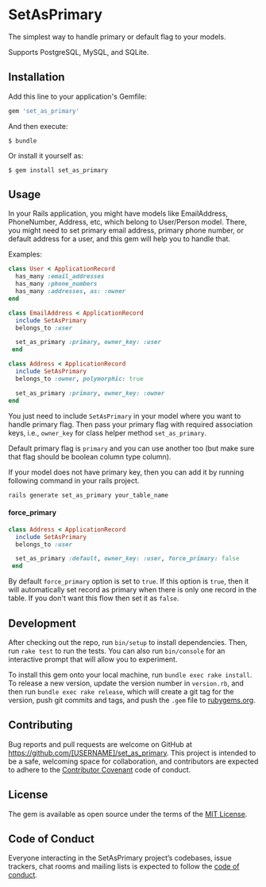 # SetAsPrimary

The simplest way to handle primary or default flag to your models.

Supports PostgreSQL, MySQL, and SQLite.

## Installation

Add this line to your application's Gemfile:

```ruby
gem 'set_as_primary'
```

And then execute:

    $ bundle

Or install it yourself as:

    $ gem install set_as_primary

## Usage

In your Rails application, you might have models like EmailAddress, PhoneNumber, Address, etc, which belong to User/Person model. There, you might need to set primary email address, primary phone number, or default address for a user, and this gem will help you to handle that.

Examples:

```ruby
class User < ApplicationRecord
  has_many :email_addresses
  has_many :phone_numbers
  has_many :addresses, as: :owner
end

class EmailAddress < ApplicationRecord
  include SetAsPrimary
  belongs_to :user

  set_as_primary :primary, owner_key: :user
 end

class Address < ApplicationRecord
  include SetAsPrimary
  belongs_to :owner, polymorphic: true

  set_as_primary :primary, owner_key: :owner
end
``` 

You just need to include `SetAsPrimary` in your model where you want to handle primary flag. 
Then pass your primary flag with required association keys, i.e., `owner_key` for  class helper method `set_as_primary`.

Default primary flag is `primary` and you can use another too (but make sure that flag should be boolean column type column).

If your model does not have primary key, then you can add it by running following command in your rails project.

```ssh
rails generate set_as_primary your_table_name
```

#### force_primary

```ruby
class Address < ApplicationRecord
  include SetAsPrimary
  belongs_to :user

  set_as_primary :default, owner_key: :user, force_primary: false
 end
```

By default `force_primary` option is set to `true`. If this option is `true`, then it will automatically set record as primary when
there is only one record in the table. If you don't want this flow then set it as `false`.

## Development

After checking out the repo, run `bin/setup` to install dependencies. Then, run `rake test` to run the tests. You can also run `bin/console` for an interactive prompt that will allow you to experiment.

To install this gem onto your local machine, run `bundle exec rake install`. To release a new version, update the version number in `version.rb`, and then run `bundle exec rake release`, which will create a git tag for the version, push git commits and tags, and push the `.gem` file to [rubygems.org](https://rubygems.org).

## Contributing

Bug reports and pull requests are welcome on GitHub at https://github.com/[USERNAME]/set_as_primary. This project is intended to be a safe, welcoming space for collaboration, and contributors are expected to adhere to the [Contributor Covenant](http://contributor-covenant.org) code of conduct.

## License

The gem is available as open source under the terms of the [MIT License](https://opensource.org/licenses/MIT).

## Code of Conduct

Everyone interacting in the SetAsPrimary project’s codebases, issue trackers, chat rooms and mailing lists is expected to follow the [code of conduct](https://github.com/[USERNAME]/set_as_primary/blob/master/CODE_OF_CONDUCT.md).
